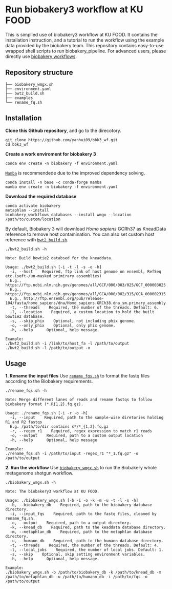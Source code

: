 # Run biobakery3 workflow at KU FOOD
This is simplied use of biobakery3 workflow at KU FOOD.
It contains the installation instruction, and a tutorial to run the workflow using the example data provided by the biobakery team. This repository contains easy-to-use wrapped shell scripts to run biobakery_pipeline. For advanced users, please directly use [biobakery workflows](https://github.com/biobakery/biobakery_workflows).

## Repository structure

```
├── biobakery_wmgx.sh
├── environment.yaml
├── bwt2_build.sh
├── examples
└── rename_fq.sh
```

## Installation

**Clone this Github repository**, and go to the direcotory.
```
git clone https://github.com/yanhui09/bbk3_wf.git
cd bbk3_wf
```

**Create a work enviroment for biobakery 3**
```
conda env create -n biobakery -f environment.yaml
```

[`Mamba`](https://github.com/mamba-org/mamba) is recommendede due to the improved dependency solving.
```
conda install -n base -c conda-forge mamba
mamba env create -n biobakery -f environment.yaml
```

**Download the required database**
```
conda activate biobakery
metaphlan --install
biobakery_workflows_databases --install wmgx --location /path/to/custom/location
```

By default, Biobakery 3 will download *Homo sapiens* GCRh37 as KneadData reference to remove host contamination. You can also set custom host reference with [`bwt2_build.sh`](/bwt2_build.sh).

```
./bwt2_build.sh -h

Note: Build bowtie2 databsed for the kneaddata.

Usage: ./bwt2_build.sh [-i -t -l -s -o -h]
  -i, --host    Required, ftp link of host genome on ensembl, RefSeq etc.(soft-/un-masked primirary assemblies)
  E.g., https://ftp.ncbi.nlm.nih.gov/genomes/all/GCF/000/003/025/GCF_000003025.6_Sscrofa11.1/GCF_000003025.6_Sscrofa11.1_genomic.fna.gz
  E.g., https://ftp.ncbi.nlm.nih.gov/genomes/all/GCA/000/002/315/GCA_000002315.5_GRCg6a/GCA_000002315.5_GRCg6a_genomic.fna.gz
  E.g., http://ftp.ensembl.org/pub/release-104/fasta/homo_sapiens/dna/Homo_sapiens.GRCh38.dna_sm.primary_assembly.fa.gz
  -t, --threads    Required, the number of the threads. Default: 6.
  -l, --location    Required, a custom location to hold the built bowtie2 database.
  -s, --skip_phix    Optional, not including phix genome.
  -o, --only_phix    Optional, only phix genome.
  -h, --help      Optional, help message.

Example:
./bwt2_build.sh -i /link/to/host_fa -l /path/to/output
./bwt2_build.sh -l /path/to/output -o

```

## Usage

**1. Rename the input files**
Use [`rename_fqs.sh`](/rename_fqs.sh) to format the fastq files according to the Biobakery requirements.
```
./rename_fqs.sh -h

Note: Merge different lanes of reads and rename fastqs to follow biobakery format (*.R{1,2}.fq.gz).

Usage: ./rename_fqs.sh [-i -r -o -h]
  -i, --input    Required, path to the sample-wise diretories holding R1 and R2 fastqs
  E.g. /path/to/dir contains s*/*_{1,2}.fq.gz
  -r, --regex_r1    Required, regex expression to match r1 reads
  -o, --output    Required, path to a custom output location
  -h, --help      Optional, help message

Example:
./rename_fqs.sh -i /path/to/input -regex_r1 "*_1.fq.gz" -o /path/to/output

```
**2. Run the workflow**
Use [`biobakery_wmgx.sh`](/biobakery_wmgx.sh) to run the Biobakery whole metagenome shotgun workflow.
```
./biobakery_wmgx.sh -h

Note: The biobakery3 workflow at KU FOOD.

Usage: ./biobakery_wmgx.sh [-b -i -o -k -m -u -t -l -s -h]
  -b, --biobakery_db    Required, path to the biobakery database directory.
  -i, --input_fqs    Required, path to the fastq files, cleaned by rename_fq.sh.
  -o, --output    Required, path to a output directory.
  -k, --knead_db    Required, path to the keaddata database directory.
  -m, --metaphlan_db    Required, path to the metaphlan database directory.
  -u, --humann_db    Required, path to the humann database directory.
  -t, --threads    Required, the number of the threads. Default: 4.
  -l, --local_jobs    Required, the number of local jobs. Default: 1.
  -s, --skip    Optional, skip setting environment variables.
  -h, --help      Optional, help message.

Example:
./biobakery_wmgx.sh -b /path/to/biobakery_db -k /path/to/knead_db -m /path/to/metaphlan_db -u /path/to/humann_db -i /path/to/fqs -o /path/to/output

```